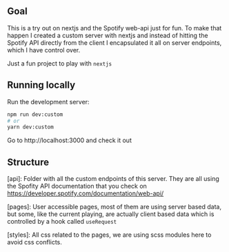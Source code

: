 ## Goal
This is a try out on nextjs and the Spotify web-api just for fun.
To make that happen I created a custom server with nextjs and instead of hitting the Spotify API directly from the client I encapsulated it all on server endpoints, which I have control over.

Just a fun project to play with `nextjs`

## Running locally

Run the development server:

```bash
npm run dev:custom
# or
yarn dev:custom
```

Go to http://localhost:3000 and check it out

## Structure

[api]: Folder with all the custom endpoints of this server. They are all using the Spofity API documentation that you check on https://developer.spotify.com/documentation/web-api/

[pages]: User accessible pages, most of them are using server based data, but some, like the current playing, are actually client based data which is controlled by a hook called `useRequest`

[styles]: All css related to the pages, we are using scss modules here to avoid css conflicts.
